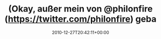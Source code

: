 ---
retweeted: false
source: <a href="http://twitter.com" rel="nofollow">Tweetie for Mac</a>
entities:
  hashtags: []
  symbols: []
  user_mentions:
  - name: Philip
    screen_name: PhilOnFire
    indices:
    - '22'
    - '33'
    id_str: '739681261'
    id: '739681261'
  urls: []
display_text_range:
- '0'
- '53'
favorite_count: '0'
id_str: '19493265367633920'
truncated: false
retweet_count: '0'
id: '19493265367633920'
created_at: Mon Dec 27 20:42:11 +0000 2010
favorited: false
full_text: "(Okay, außer mein von [@philonfire](https://twitter.com/philonfire) gebasteltes
  Shirt!)"
lang: de
tags:
- pesos/twitter
date: '2010-12-27T20:42:11+00:00'
src: https://twitter.com/bascht/status/19493265367633920
original_url: https://twitter.com/bascht/status/19493265367633920
type: twitter_tweet
text: "(Okay, außer mein von [@philonfire](https://twitter.com/philonfire) gebasteltes
  Shirt!)"
title: "(Okay, außer mein von @philonfire (https://twitter.com/philonfire) geba"

---